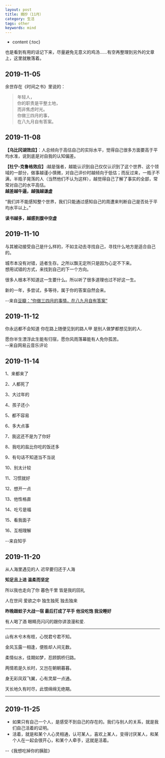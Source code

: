 ```yaml
---
layout: post
title: 摘抄（11月）
category: 生活
tags: other
keywords: mind
---
```


* content
{:toc}

也是看到有用的话记下来，尽量避免无意义的鸡汤……有空再整理到另外的文章上，这里就散落着。

## 2019-11-05

余世存在《时间之书》里说的：

>年轻人，  
你的职责是平整土地，  
而非焦虑时光。  
你做三四月的事，  
在八九月自有答案。  

## 2019-11-08

**【乌比冈湖效应】**：人总倾向于高估自己的实际水平，觉得自己很多方面要高于平均水准，说到底是对自我的认知偏差。

**【杜宁-克鲁格效应】**:越是强者，越能认识到自己仅仅认识到了这个世界、这个领域的一部分，做事越谨小慎微，对自己评价时越倾向于低估；而反过来，一瓶子不满，半瓶子晃荡的人（当然他们不认为这样），越觉得自己了解了事实的全部，常常对自己的水平高估。  
**越差越牛逼，越强越谦虚**

“我们并不能感知整个世界，我们只能通过感知自己的周遭来判断自己是否处于平均水平以上。”

**读书越多，越感到腹中空虚**

## 2019-11-10


与其被动接受自己是什么样的，不如主动去寻找自己，寻找什么地方是适合自己的。

城市本没有对错，适者生存。之所以飘无定所只是因为心定不下来。  
想用试错的方式，来找到自己的下一个方向。  

很多人根本不知道这一生要什么。所以听了很多道理也过不好这一生。

新的一年，多尝试，多等待，属于你的答案自然会来。

--来自[豆瓣：“你做三四月的事情，在八九月自有答案”](https://www.douban.com/note/658426544/?from=tag)


## 2019-11-12

你永远都不会知道 你在路上随便见到的路人甲 是别人做梦都想见到的人.

愿你半生漂浮此生能有归宿，愿你风雨落幕能有人免你孤苦。  
--来自网易云音乐评论

## 2019-11-14

1、来都来了

2、人都死了

3、大过年的

4、孩子还小

5、都不容易

6、多大点事

7、我这还不是为了你好

8、我吃的盐比你吃的饭还多

9、有句话不知道当不当说

10、别太计较

11、习惯就好

12、想开一点

13、他性格直

14、吃亏是福

15、看我面子

16、互相理解


--来自知乎
## 2019-11-20

从人海里遇见的人 迟早要归还于人海

**知足且上进 温柔而坚定**  

所以我也走向了你 暮色千里 皆是我的回礼

人在世间 爱欲之中 独生独死 独去独来

**昨晚跟蚊子大战一宿 最后打成了平手 他没吃饱 我没睡好**

有人喝了酒 眼睛亮闪闪的跟你讲浪漫和爱.

---
山有木兮木有枝，心悦君兮君不知。

金风玉露一相逢，便胜却人间无数。

柔情似水，佳期如梦，忍顾鹊桥归路。

两情若是久长时，又岂在朝朝暮暮。

身无彩凤双飞翼，心有灵犀一点通。

天长地久有时尽，此恨绵绵无绝期。

---

## 2019-11-25

- 如果只有自己一个人，是感受不到自己的存在的。我们与别人的关系，就是我们自己活着的证明。
- 活着，就是和某个人心灵相通，认可某人，喜欢上某人，变得讨厌某人，和某个人在一起会很开心，和某个人牵手，这就是活着。

--《我想吃掉你的胰脏》